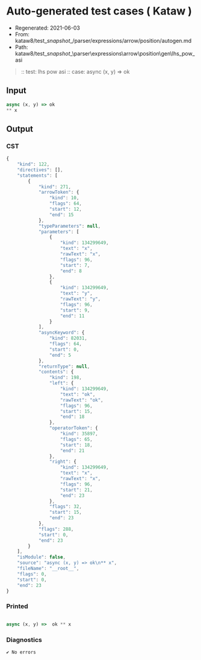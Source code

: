 # Auto-generated test cases ( Kataw )
- Regenerated: 2021-06-03
- From: kataw8/test\__snapshot__/parser/expressions/arrow/position/autogen.md
- Path: kataw8/test\__snapshot__\parser\expressions\arrow\position\gen\lhs_pow_asi
> :: test: lhs pow asi
> :: case: async (x, y) => ok
## Input

`````js
async (x, y) => ok
** x
`````
## Output

### CST

```javascript
{
    "kind": 122,
    "directives": [],
    "statements": [
        {
            "kind": 271,
            "arrowToken": {
                "kind": 10,
                "flags": 64,
                "start": 12,
                "end": 15
            },
            "typeParameters": null,
            "parameters": [
                {
                    "kind": 134299649,
                    "text": "x",
                    "rawText": "x",
                    "flags": 96,
                    "start": 7,
                    "end": 8
                },
                {
                    "kind": 134299649,
                    "text": "y",
                    "rawText": "y",
                    "flags": 96,
                    "start": 9,
                    "end": 11
                }
            ],
            "asyncKeyword": {
                "kind": 82031,
                "flags": 64,
                "start": 0,
                "end": 5
            },
            "returnType": null,
            "contents": {
                "kind": 198,
                "left": {
                    "kind": 134299649,
                    "text": "ok",
                    "rawText": "ok",
                    "flags": 96,
                    "start": 15,
                    "end": 18
                },
                "operatorToken": {
                    "kind": 35897,
                    "flags": 65,
                    "start": 18,
                    "end": 21
                },
                "right": {
                    "kind": 134299649,
                    "text": "x",
                    "rawText": "x",
                    "flags": 96,
                    "start": 21,
                    "end": 23
                },
                "flags": 32,
                "start": 15,
                "end": 23
            },
            "flags": 288,
            "start": 0,
            "end": 23
        }
    ],
    "isModule": false,
    "source": "async (x, y) => ok\n** x",
    "fileName": "__root__",
    "flags": 0,
    "start": 0,
    "end": 23
}
```

### Printed

```javascript

async (x, y) =>  ok ** x
```

### Diagnostics

```javascript
✔ No errors
```

